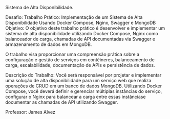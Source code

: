 Sistema de Alta Disponibilidade.

Desafio: 
Trabalho Prático: Implementação de um Sistema de Alta Disponibilidade Usando Docker Compose, Nginx, Swagger e MongoDB
Objetivo:
O objetivo deste trabalho prático é desenvolver e implementar um sistema de alta disponibilidade utilizando Docker Compose, 
Nginx como balanceador de carga, chamadas de API documentadas via Swagger e armazenamento de dados em MongoDB. 

O trabalho visa proporcionar uma compreensão prática sobre a configuração e gestão de serviços em contêineres, balanceamento de carga, escalabilidade, documentação de APIs e persistência de dados.

Descrição do Trabalho:
Você será responsável por projetar e implementar uma solução de alta disponibilidade para um serviço web que realiza operações de CRUD em um banco de dados MongoDB. 
Utilizando Docker Compose, você deverá definir e gerenciar múltiplas instâncias do serviço, configurar o Nginx para balancear a carga entre essas instânciase documentar as chamadas de API utilizando Swagger.

Professor: James Alvez
